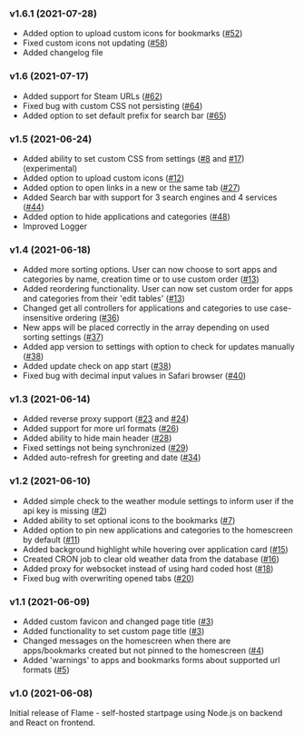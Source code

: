 ### v1.6.1 (2021-07-28)
- Added option to upload custom icons for bookmarks ([#52](https://github.com/pawelmalak/flame/issues/52))
- Fixed custom icons not updating ([#58](https://github.com/pawelmalak/flame/issues/58))
- Added changelog file

### v1.6 (2021-07-17)
- Added support for Steam URLs ([#62](https://github.com/pawelmalak/flame/issues/62))
- Fixed bug with custom CSS not persisting ([#64](https://github.com/pawelmalak/flame/issues/64))
- Added option to set default prefix for search bar ([#65](https://github.com/pawelmalak/flame/issues/65))

### v1.5 (2021-06-24)
- Added ability to set custom CSS from settings ([#8](https://github.com/pawelmalak/flame/issues/8) and [#17](https://github.com/pawelmalak/flame/issues/17)) (experimental)
- Added option to upload custom icons ([#12](https://github.com/pawelmalak/flame/issues/12))
- Added option to open links in a new or the same tab ([#27](https://github.com/pawelmalak/flame/issues/27))
- Added Search bar with support for 3 search engines and 4 services ([#44](https://github.com/pawelmalak/flame/issues/44))
- Added option to hide applications and categories ([#48](https://github.com/pawelmalak/flame/issues/48))
- Improved Logger

### v1.4 (2021-06-18)
- Added more sorting options. User can now choose to sort apps and categories by name, creation time or to use custom order ([#13](https://github.com/pawelmalak/flame/issues/13))
- Added reordering functionality. User can now set custom order for apps and categories from their 'edit tables' ([#13](https://github.com/pawelmalak/flame/issues/13))
- Changed get all controllers for applications and categories to use case-insensitive ordering ([#36](https://github.com/pawelmalak/flame/issues/36))
- New apps will be placed correctly in the array depending on used sorting settings ([#37](https://github.com/pawelmalak/flame/issues/37))
- Added app version to settings with option to check for updates manually ([#38](https://github.com/pawelmalak/flame/issues/38))
- Added update check on app start ([#38](https://github.com/pawelmalak/flame/issues/38))
- Fixed bug with decimal input values in Safari browser ([#40](https://github.com/pawelmalak/flame/issues/40))

### v1.3 (2021-06-14)
- Added reverse proxy support ([#23](https://github.com/pawelmalak/flame/issues/23) and [#24](https://github.com/pawelmalak/flame/issues/24))
- Added support for more url formats ([#26](https://github.com/pawelmalak/flame/issues/26))
- Added ability to hide main header ([#28](https://github.com/pawelmalak/flame/issues/28))
- Fixed settings not being synchronized ([#29](https://github.com/pawelmalak/flame/issues/29))
- Added auto-refresh for greeting and date ([#34](https://github.com/pawelmalak/flame/issues/34))

### v1.2 (2021-06-10)
- Added simple check to the weather module settings to inform user if the api key is missing ([#2](https://github.com/pawelmalak/flame/issues/2))
- Added ability to set optional icons to the bookmarks ([#7](https://github.com/pawelmalak/flame/issues/7))
- Added option to pin new applications and categories to the homescreen by default ([#11](https://github.com/pawelmalak/flame/issues/11))
- Added background highlight while hovering over application card ([#15](https://github.com/pawelmalak/flame/issues/15))
- Created CRON job to clear old weather data from the database ([#16](https://github.com/pawelmalak/flame/issues/16))
- Added proxy for websocket instead of using hard coded host ([#18](https://github.com/pawelmalak/flame/issues/18))
- Fixed bug with overwriting opened tabs ([#20](https://github.com/pawelmalak/flame/issues/20))

### v1.1 (2021-06-09)
- Added custom favicon and changed page title ([#3](https://github.com/pawelmalak/flame/issues/3))
- Added functionality to set custom page title ([#3](https://github.com/pawelmalak/flame/issues/3))
- Changed messages on the homescreen when there are apps/bookmarks created but not pinned to the homescreen ([#4](https://github.com/pawelmalak/flame/issues/4))
- Added 'warnings' to apps and bookmarks forms about supported url formats ([#5](https://github.com/pawelmalak/flame/issues/5))

### v1.0 (2021-06-08)
Initial release of Flame - self-hosted startpage using Node.js on backend and React on frontend.